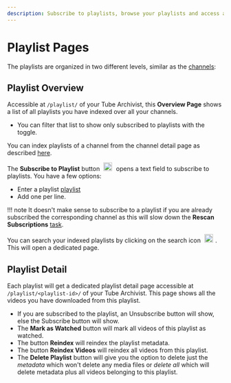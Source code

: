 ```yaml
---
description: Subscribe to playlists, browse your playlists and access additional metadata.
---
```


# Playlist Pages
The playlists are organized in two different levels, similar as the [channels](channels.md):

## Playlist Overview
Accessible at `/playlist/` of your Tube Archivist, this **Overview Page** shows a list of all playlists you have indexed over all your channels.
- You can filter that list to show only subscribed to playlists with the toggle.

You can index playlists of a channel from the channel detail page as described [here](channels.md#channel-detail).

The **Subscribe to Playlist** button <img src="/assets/icon-add.png?raw=true" alt="add icon" width="20px" style="margin:0 5px;"> opens a text field to subscribe to playlists. You have a few options:

- Enter a playlist [playlist](urls.md#playlist)
- Add one per line.

!!! note
    It doesn't make sense to subscribe to a playlist if you are already subscribed the corresponding channel as this will slow down the **Rescan Subscriptions** [task](downloads.md#rescan-subscriptions).

You can search your indexed playlists by clicking on the search icon <img src="/assets/icon-search.png?raw=true" alt="search icon" width="20px" style="margin:0 5px;">. This will open a dedicated page.

## Playlist Detail
Each playlist will get a dedicated playlist detail page accessible at `/playlist/<playlist-id>/` of your Tube Archivist. This page shows all the videos you have downloaded from this playlist.

- If you are subscribed to the playlist, an Unsubscribe button will show, else the Subscribe button will show.
- The **Mark as Watched** button will mark all videos of this playlist as watched.
- The button **Reindex** will reindex the playlist metadata.
- The button **Reindex Videos** will reindex all videos from this playlist.
- The **Delete Playlist** button will give you the option to delete just the *metadata* which won't delete any media files or *delete all* which will delete metadata plus all videos belonging to this playlist.